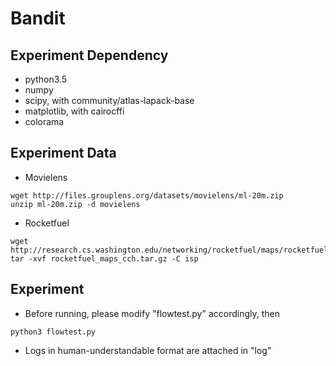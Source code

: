 # Bandit

## Experiment Dependency

* python3.5
* numpy
* scipy, with community/atlas-lapack-base
* matplotlib, with cairocffi
* colorama

## Experiment Data

* Movielens

``` 
wget http://files.grouplens.org/datasets/movielens/ml-20m.zip
unzip ml-20m.zip -d movielens
```

* Rocketfuel

```
wget http://research.cs.washington.edu/networking/rocketfuel/maps/rocketfuel_maps_cch.tar.gz
tar -xvf rocketfuel_maps_cch.tar.gz -C isp
```

## Experiment

* Before running, please modify "flowtest.py" accordingly, then

```
python3 flowtest.py
```

* Logs in human-understandable format are attached in "log"

